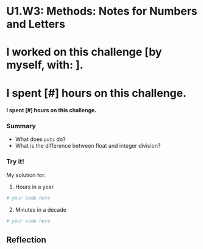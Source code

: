 # U1.W3: Methods: Notes for Numbers and Letters

# I worked on this challenge [by myself, with: ].
# I spent [#] hours on this challenge.

#### I spent [#] hours on this challenge.


### Summary
- What does `puts` do?
- What is the difference between float and integer division?

### Try it!

My solution for:

1.  Hours in a year

```ruby
# your code here
```

2. Minutes in a decade

```ruby
# your code here
```

## Reflection

<!-- Write your reflection here. Use the Reflection Guidelines for help framing your reflection.

https://github.com/Devbootcamp/phase-0-handbook/blob/master/coding-references/reflection-guidelines.md
 -->